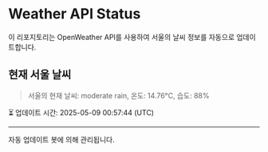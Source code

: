 
# Weather API Status

이 리포지토리는 OpenWeather API를 사용하여 서울의 날씨 정보를 자동으로 업데이트합니다.

## 현재 서울 날씨
> 서울의 현재 날씨: moderate rain, 온도: 14.76°C, 습도: 88%

⏳ 업데이트 시간: 2025-05-09 00:57:44 (UTC)

---
자동 업데이트 봇에 의해 관리됩니다.
